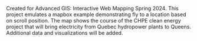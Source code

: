 Created for Advanced GIS: Interactive Web Mapping Spring 2024. This project emulates a mapbox example demonstrating fly to a location based on scroll position. The map shows the course of the CHPE clean energy project that will bring electricity from Quebec hydropower plants to Queens. Additional data and visualizations will be added.
